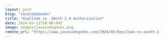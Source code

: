 ```yaml
---
layout: post
blog: "JavaCodeGeeks"
title: "KeyCloak vs. OAuth 2.0 Authorization"
date: 2024-03-11T10:00:09Z
image: images/javacodegeeks.png
remote_url: "https://www.javacodegeeks.com/2024/03/keycloak-vs-oauth-2-0-authorization.html"
---
```

